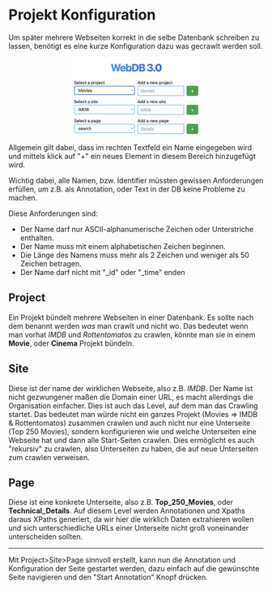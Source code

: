 # Projekt Konfiguration

Um später mehrere Webseiten korrekt in die selbe Datenbank schreiben zu lassen,
benötigt es eine kurze Konfiguration dazu was gecrawlt werden soll.

<img style="width: 50%; display: block; margin: 0 auto;" src="chapter_3_1.png"/>

Allgemein gilt dabei, dass im rechten Textfeld ein Name eingegeben wird und
mittels klick auf "+" ein neues Element in diesem Bereich hinzugefügt wird.

Wichtig dabei, alle Namen, bzw. Identifier müssten gewissen Anforderungen
erfüllen, um z.B. als Annotation, oder Text in der DB keine Probleme zu machen.

Diese Anforderungen sind:

- Der Name darf nur ASCII-alphanumerische Zeichen oder Unterstriche enthalten.
- Der Name muss mit einem alphabetischen Zeichen beginnen.
- Die Länge des Namens muss mehr als 2 Zeichen und weniger als 50 Zeichen betragen.
- Der Name darf nicht mit "_id" oder "_time" enden

## Project

Ein Projekt bündelt mehrere Webseiten in einer Datenbank. Es sollte nach dem
benannt werden _was_ man crawlt und nicht wo. Das bedeutet wenn man vorhat
_IMDB_ und _Rottentomatos_ zu crawlen, könnte man sie in einem **Movie**,
oder **Cinema** Projekt bündeln.

## Site

Diese ist der name der wirklichen Webseite, also z.B. _IMDB_. Der Name ist nicht
gezwungener maßen die Domain einer URL, es macht allerdings die Organisation
einfacher. Dies ist auch das Level, auf dem man das Crawling startet. Das
bedeutet man würde nicht ein ganzes Projekt (Movies => IMDB & Rottentomatos)
zusammen crawlen und auch nicht nur eine Unterseite (Top 250 Movies), sondern
konfigurieren wie und welche Unterseiten eine Webseite hat und dann alle Start-Seiten
crawlen. Dies ermöglicht es auch "rekursiv" zu crawlen, also Unterseiten zu haben,
die auf neue Unterseiten zum crawlen verweisen.

## Page

Diese ist eine konkrete Unterseite, also z.B. **Top_250_Movies**, oder
**Technical_Details**. Auf diesem Level werden Annotationen und Xpaths daraus
XPaths generiert, da wir hier die wirklich Daten extrahieren wollen und sich
unterschiedliche URLs einer Unterseite nicht groß voneinander unterscheiden
sollten.

---

Mit Project>Site>Page sinnvoll erstellt, kann nun die Annotation und
Konfiguration der Seite gestartet werden, dazu einfach auf die gewünschte Seite
navigieren und den "Start Annotation" Knopf drücken.
